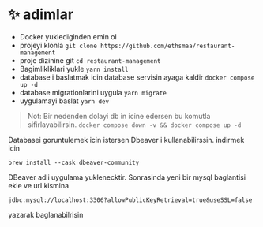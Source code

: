 # ✨ adimlar

- Docker yuklediginden emin ol
- projeyi klonla `git clone https://github.com/ethsmaa/restaurant-management`
- proje dizinine git `cd restaurant-management`
- Bagimlikliklari yukle
    `yarn install`
- database i baslatmak icin database servisin ayaga kaldir
    `docker compose up -d`
- database migrationlarini uygula
    `yarn migrate`
- uygulamayi baslat
    `yarn dev`

> Not: Bir nedenden dolayi db in icine edersen bu komutla sifirlayabilirsin.
    ```
    docker compose down -v && docker compose up -d
    ``` 

Databasei goruntulemek icin istersen Dbeaver i kullanabilirssin. indirmek icin
```
brew install --cask dbeaver-community
```

DBeaver adli uygulama yuklenecktir. Sonrasinda yeni bir mysql baglantisi ekle ve url kismina

```
jdbc:mysql://localhost:3306?allowPublicKeyRetrieval=true&useSSL=false
```

yazarak baglanabilrisin



